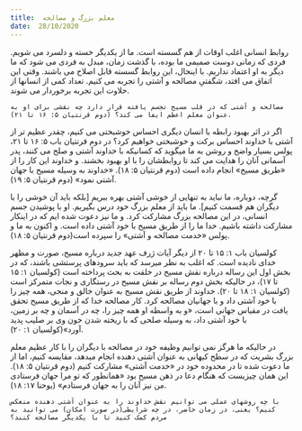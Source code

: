 ```yaml
---
title:  معلم بزرگ و مصالحه
date:  28/10/2020
---
```


روابط انسانی اغلب اوقات از هم گسسته است. ما از یکدیگر خسته و دلسرد می شویم. فردی که زمانی دوست صمیمی ما بوده، با گذشت زمان، مبدل به فردی می شود که ما دیگر به او اعتماد نداریم. با اینحال، این روابط گسسته قابل اصلاح می باشند. وقتی این اتفاق می افتد، شگفتیِ مصالحه و آشتی را تجربه می کنیم. تعداد کمی از انسانها از حلاوت این تجربه برخوردار می شوند.

`مصالحه و آشتی که در قلب مسیح تجسم یافته قرار دارد چه نقشی برای او به عنوان معلم اعظم ایفا می کند؟ (دوم قرنتیان ۵: ۱۶ تا ۲۱).`

اگر در اثر بهبود رابطه با انسان دیگری احساس خوشبختی می کنیم، چقدر عظیم تر از آشتی با خداوند احساس برکت و خوشبختی خواهیم کرد؟ در دوم قرنتیان باب ۵: ۱۶ تا ۲۱، پولس بسیار واضح و روشن به ما میگوید که کسانیکه با خداوند آشتی و صلح می کنند، پدر آسمانی آنان را هدایت می کند تا روابطشان را با او بهبود بخشند. و خداوند این کار را از «طریق مسیح» انجام داده است (دوم قرنتیان ۵: ۱۸). «خداوند به وسیله مسیح با جهان آشتی نمود» (دوم قرنتیان ۵: ۱۹).

گرچه، دوباره، ما نباید به تنهایی از خوشی آشتی بهره ببریم [بلکه باید آن خوشی را با دیگران هم قسمت کنیم]. ما باید از معلم بزرگ خود درس بگیریم. او با پوشیدن جسم انسانی، در این مصالحه بزرگ مشارکت کرد. و ما نیز دعوت شده ایم که در اینکار مشارکت داشته باشیم. خدا ما را از طریق مسیح با خود آشتی داده است. و اکنون به ما و پولس «خدمت مصالحه و آشتی» را سپرده است(دوم قرنتیان ۵: ۱۸).

کولسیان باب ۱: ۱۵ تا ۲۰ از دیگر آیات ژرف عهد جدید درباره مسیح، صورت و مظهر خدای نادیده است. که اغلب به نظر میرسد که باید سرودهای پرستشی باشند، که در بخش اول این رساله درباره نقش مسیح در خلقت به بحث پرداخته است (کولسیان ۱: ۱۵ تا ۱۷)، در حالیکه بخش دوم رساله بر نقش مسیح در رستگاری و نجات متمرکز است (کولسیان ۱: ۱۸ تا ۲۰). خداوند از طریق نقش مسیح به عنوان خالق و منجی، همه چیز را با خود آشتی داد و با جهانیان مصالحه کرد. کار مصالحه خدا که از طریق مسیح تحقق یافت در مقیاس جهانی است، «و به واسطه او همه چیز را، چه در آسمان و چه بر زمین، با خود آشتی داد، به وسیله صلحی که با ریخته شدن خون وی بر صلیب پدید آورد»(کولسیان ۱: ۲۰).

در حالیکه ما هرگز نمی توانیم وظیفه خود در مصالحه با دیگران را با کار عظیم معلم بزرگ بشریت که در سطح کیهانی به عنوان آشتی دهنده انجام میدهد، مقایسه کنیم، اما از ما دعوت شده تا در محدوده خود در «خدمت آشتی» مشارکت کنیم (دوم قرنتیان ۵: ۱۸). این همان چیزیست که هنگام دعا در ذهن مسیح بود «همانطور که تو مرا جهان فرستادی من نیز آنان را به جهان فرستادم» (یوحنا ۱۷: ۱۸).

`با چه روشهای عملی می توانیم نقش خداوند را به عنوان آشتی دهنده منعکس کنیم؟ یعنی، در زمان حاضر، در چه شرایطی(در صورت امکان) می توانید به مردم کمک کنید تا با یکدیگر مصالحه کنند؟`